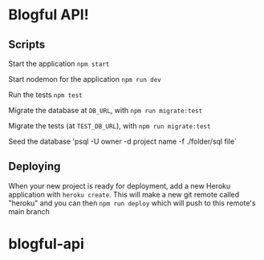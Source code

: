 # Blogful API!

## Scripts

Start the application `npm start`

Start nodemon for the application `npm run dev`

Run the tests `npm test`

Migrate the database at `DB_URL`, with `npm run migrate:test`

Migrate the tests (at `TEST_DB_URL`), with `npm run migrate:test`

Seed the database 'psql -U owner -d project name -f ./folder/sql file`

## Deploying

When your new project is ready for deployment, add a new Heroku application with `heroku create`. This will make a new git remote called "heroku" and you can then `npm run deploy` which will push to this remote's main branch

# blogful-api
